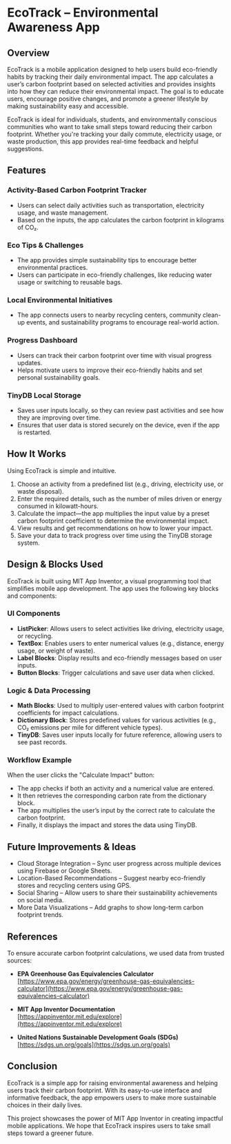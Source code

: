 # EcoTrack – Environmental Awareness App

## Overview

EcoTrack is a mobile application designed to help users build eco-friendly habits by tracking their daily environmental impact. The app calculates a user’s carbon footprint based on selected activities and provides insights into how they can reduce their environmental impact. The goal is to educate users, encourage positive changes, and promote a greener lifestyle by making sustainability easy and accessible.

EcoTrack is ideal for individuals, students, and environmentally conscious communities who want to take small steps toward reducing their carbon footprint. Whether you're tracking your daily commute, electricity usage, or waste production, this app provides real-time feedback and helpful suggestions.

## Features

### Activity-Based Carbon Footprint Tracker
- Users can select daily activities such as transportation, electricity usage, and waste management.
- Based on the inputs, the app calculates the carbon footprint in kilograms of CO₂.

### Eco Tips & Challenges
- The app provides simple sustainability tips to encourage better environmental practices.
- Users can participate in eco-friendly challenges, like reducing water usage or switching to reusable bags.

### Local Environmental Initiatives
- The app connects users to nearby recycling centers, community clean-up events, and sustainability programs to encourage real-world action.

### Progress Dashboard
- Users can track their carbon footprint over time with visual progress updates.
- Helps motivate users to improve their eco-friendly habits and set personal sustainability goals.

### TinyDB Local Storage
- Saves user inputs locally, so they can review past activities and see how they are improving over time.
- Ensures that user data is stored securely on the device, even if the app is restarted.

## How It Works

Using EcoTrack is simple and intuitive.

1. Choose an activity from a predefined list (e.g., driving, electricity use, or waste disposal).
2. Enter the required details, such as the number of miles driven or energy consumed in kilowatt-hours.
3. Calculate the impact—the app multiplies the input value by a preset carbon footprint coefficient to determine the environmental impact.
4. View results and get recommendations on how to lower your impact.
5. Save your data to track progress over time using the TinyDB storage system.


## Design & Blocks Used

EcoTrack is built using MIT App Inventor, a visual programming tool that simplifies mobile app development. The app uses the following key blocks and components:

### UI Components
- **ListPicker**: Allows users to select activities like driving, electricity usage, or recycling.
- **TextBox**: Enables users to enter numerical values (e.g., distance, energy usage, or weight of waste).
- **Label Blocks**: Display results and eco-friendly messages based on user inputs.
- **Button Blocks**: Trigger calculations and save user data when clicked.

### Logic & Data Processing
- **Math Blocks**: Used to multiply user-entered values with carbon footprint coefficients for impact calculations.
- **Dictionary Block**: Stores predefined values for various activities (e.g., CO₂ emissions per mile for different vehicle types).
- **TinyDB**: Saves user inputs locally for future reference, allowing users to see past records.

### Workflow Example
When the user clicks the "Calculate Impact" button:
- The app checks if both an activity and a numerical value are entered.
- It then retrieves the corresponding carbon rate from the dictionary block.
- The app multiplies the user’s input by the correct rate to calculate the carbon footprint.
- Finally, it displays the impact and stores the data using TinyDB.


## Future Improvements & Ideas

- Cloud Storage Integration – Sync user progress across multiple devices using Firebase or Google Sheets.
- Location-Based Recommendations – Suggest nearby eco-friendly stores and recycling centers using GPS.
- Social Sharing – Allow users to share their sustainability achievements on social media.
- More Data Visualizations – Add graphs to show long-term carbon footprint trends.


## References

To ensure accurate carbon footprint calculations, we used data from trusted sources:

- **EPA Greenhouse Gas Equivalencies Calculator**  
  [https://www.epa.gov/energy/greenhouse-gas-equivalencies-calculator](https://www.epa.gov/energy/greenhouse-gas-equivalencies-calculator)

- **MIT App Inventor Documentation**  
  [https://appinventor.mit.edu/explore](https://appinventor.mit.edu/explore)

- **United Nations Sustainable Development Goals (SDGs)**  
  [https://sdgs.un.org/goals](https://sdgs.un.org/goals)

## Conclusion

EcoTrack is a simple app for raising environmental awareness and helping users track their carbon footprint. With its easy-to-use interface and informative feedback, the app empowers users to make more sustainable choices in their daily lives.

This project showcases the power of MIT App Inventor in creating impactful mobile applications. We hope that EcoTrack inspires users to take small steps toward a greener future.

